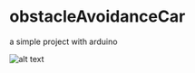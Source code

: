 # obstacleAvoidanceCar
a simple project with arduino

![alt text](https://drive.google.com/file/d/17X-Szo5wlrZ2_CbgAhV-41XWd3yNhJsQ)
